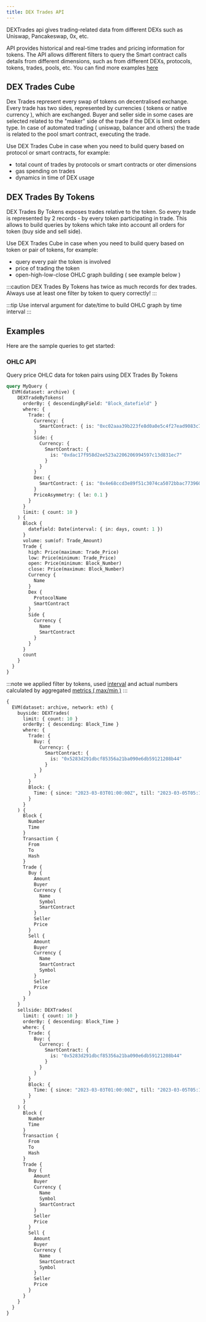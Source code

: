 ```yaml
---
title: DEX Trades API
---
```


<head>
<meta name="title" content="DEX Trades API"/>
<meta name="description" content="Get address balance and history on the DEX Trades blockchain. Also, get address balance and history for tokens or NFTs on the DEX Trades blockchain."/>
<meta name="keywords" content="DEX Trades api, DEX Trades python api, DEX Trades nft api, DEX Trades scan api, DEX Trades api, DEX Trades api docs, DEX Trades crypto api, DEX Trades blockchain api,matic network api"/>
<meta name="robots" content="index, follow"/>
<meta http-equiv="Content-Type" content="text/html; charset=utf-8"/>
<meta name="language" content="English"/>

<!-- Open Graph / Facebook -->
<meta property="og:type" content="website" />
<meta property="og:title" content="DEX Trades, address balance and history API" />
<meta property="og:description" content="Get DEX trades data for EVM chains. Also, get address balance and history for tokens or NFTs on the EVM chain." />

<!-- Twitter -->
<meta property="twitter:card" content="summary_large_image" />
<meta property="twitter:title" content="DEX Trades API" />
<meta property="twitter:description" content="Get DEX trades data for EVM chains. Also, get address balance and history for tokens or NFTs on the EVM chain." />
</head>

DEXTrades api gives trading-related data from different DEXs such as Uniswap, Pancakeswap, 0x, etc.

API provides historical and real-time trades and pricing information for tokens. The API allows different filters to query the Smart contract calls details from different dimensions, such as from different DEXs, protocols, tokens, trades, pools, etc.
You can find more examples [here](/docs/blockchain/Ethereum/dextrades/get-trading-pairs-of-token/)

## DEX Trades Cube

Dex Trades represent every swap of tokens on decentralised exchange. Every trade has
two sides, represented by currencies ( tokens or native currency ), which are exchanged.
Buyer and seller side in some cases are selected related to the "maker" side of the trade if
the DEX is limit orders type. In case of automated trading ( uniswap, balancer and others)
the trade is related to the pool smart contract, executing the trade.

Use DEX Trades Cube in case when you need to build query based on protocol or smart contracts, for example:

- total count of trades by protocols or smart contracts or oter dimensions
- gas spending on trades
- dynamics in time of DEX usage

## DEX Trades By Tokens

DEX Trades By Tokens exposes trades relative to the token. So every trade is represented by 2 records - by every token
participating in trade. This allows to build queries by tokens which take into account all orders for token
(buy side and sell side).

Use DEX Trades Cube in case when you need to build query based on token or pair of tokens, for example:

- query every pair the token is involved
- price of trading the token
- open-high-low-close OHLC graph building ( see example below )

:::caution
DEX Trades By Tokens has twice as much records for dex trades. Always use at least one filter by token
to query correctly!
:::

:::tip
Use interval argument for date/time to build OHLC graph by time interval
:::

## Examples

Here are the sample queries to get started:

### OHLC API

Query price OHLC data for token pairs using DEX Trades By Tokens

```graphql
query MyQuery {
  EVM(dataset: archive) {
    DEXTradeByTokens(
      orderBy: { descendingByField: "Block_datefield" }
      where: {
        Trade: {
          Currency: {
            SmartContract: { is: "0xc02aaa39b223fe8d0a0e5c4f27ead9083c756cc2" }
          }
          Side: {
            Currency: {
              SmartContract: {
                is: "0xdac17f958d2ee523a2206206994597c13d831ec7"
              }
            }
          }
          Dex: {
            SmartContract: { is: "0x4e68ccd3e89f51c3074ca5072bbac773960dfa36" }
          }
          PriceAsymmetry: { le: 0.1 }
        }
      }
      limit: { count: 10 }
    ) {
      Block {
        datefield: Date(interval: { in: days, count: 1 })
      }
      volume: sum(of: Trade_Amount)
      Trade {
        high: Price(maximum: Trade_Price)
        low: Price(minimum: Trade_Price)
        open: Price(minimum: Block_Number)
        close: Price(maximum: Block_Number)
        Currency {
          Name
        }
        Dex {
          ProtocolName
          SmartContract
        }
        Side {
          Currency {
            Name
            SmartContract
          }
        }
      }
      count
    }
  }
}
```

:::note
we applied filter by tokens, used [interval](/docs/graphql/datetime) and actual numbers
calculated by aggregated [metrics ( max/min )](/docs/graphql/calculations)
:::

```graphql
{
  EVM(dataset: archive, network: eth) {
    buyside: DEXTrades(
      limit: { count: 10 }
      orderBy: { descending: Block_Time }
      where: {
        Trade: {
          Buy: {
            Currency: {
              SmartContract: {
                is: "0x5283d291dbcf85356a21ba090e6db59121208b44"
              }
            }
          }
        }
        Block: {
          Time: { since: "2023-03-03T01:00:00Z", till: "2023-03-05T05:15:23Z" }
        }
      }
    ) {
      Block {
        Number
        Time
      }
      Transaction {
        From
        To
        Hash
      }
      Trade {
        Buy {
          Amount
          Buyer
          Currency {
            Name
            Symbol
            SmartContract
          }
          Seller
          Price
        }
        Sell {
          Amount
          Buyer
          Currency {
            Name
            SmartContract
            Symbol
          }
          Seller
          Price
        }
      }
    }
    sellside: DEXTrades(
      limit: { count: 10 }
      orderBy: { descending: Block_Time }
      where: {
        Trade: {
          Buy: {
            Currency: {
              SmartContract: {
                is: "0x5283d291dbcf85356a21ba090e6db59121208b44"
              }
            }
          }
        }
        Block: {
          Time: { since: "2023-03-03T01:00:00Z", till: "2023-03-05T05:15:23Z" }
        }
      }
    ) {
      Block {
        Number
        Time
      }
      Transaction {
        From
        To
        Hash
      }
      Trade {
        Buy {
          Amount
          Buyer
          Currency {
            Name
            Symbol
            SmartContract
          }
          Seller
          Price
        }
        Sell {
          Amount
          Buyer
          Currency {
            Name
            SmartContract
            Symbol
          }
          Seller
          Price
        }
      }
    }
  }
}
```
